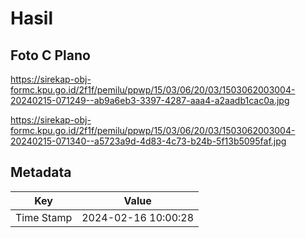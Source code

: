 # Hasil

## Foto C Plano

https://sirekap-obj-formc.kpu.go.id/2f1f/pemilu/ppwp/15/03/06/20/03/1503062003004-20240215-071249--ab9a6eb3-3397-4287-aaa4-a2aadb1cac0a.jpg

https://sirekap-obj-formc.kpu.go.id/2f1f/pemilu/ppwp/15/03/06/20/03/1503062003004-20240215-071340--a5723a9d-4d83-4c73-b24b-5f13b5095faf.jpg


## Metadata

| Key        | Value               |
| ---------- | ------------------- |
| Time Stamp | 2024-02-16 10:00:28 |



